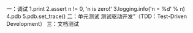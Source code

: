 一：调试
	1.print
	2.assert n != 0, 'n is zero!'
	3.logging.info('n = %d' % n)
	4.pdb
	5.pdb.set_trace()
二：单元测试
	测试驱动开发”（TDD：Test-Driven Development）
三：文档测试